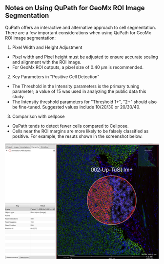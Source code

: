 ## Notes on Using QuPath for GeoMx ROI Image Segmentation

QuPath offers an interactive and alternative approach to cell segmentation. There are a few important considerations when using QuPath for GeoMx ROI image segmentation:

1. Pixel Width and Height Adjustment

- Pixel width and Pixel height must be adjusted to ensure accurate scaling and alignment with the ROI image.
- For GeoMx ROI outputs, a pixel size of 0.40 µm is recommended.

2. Key Parameters in "Positive Cell Detection"

- The Threshold in the Intensity parameters is the primary tuning parameter; a value of 15 was used in analyzing the public data this study.
- The Intensity threshold parameters for "Threshold 1+", "2+" should also be fine-tuned. Suggested values include 10/20/30 or 20/30/40.

3. Comparison with cellpose

- QuPath tends to detect fewer cells compared to Cellpose.
- Cells near the ROI margins are more likely to be falsely classified as positive. For example, the resuts shown in the screenshot below. 



<p align="center">
  <img width="700"  src="https://github.com/wanglab1/ROICellTrack/blob/main/misc/Qupath_example1.jpg">
</p>
